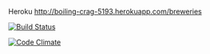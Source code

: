 Heroku http://boiling-crag-5193.herokuapp.com/breweries

[![Build Status](https://travis-ci.org/jjvaris/wadror-viikko6.png)](https://travis-ci.org/jjvaris/wadror-viikko6)

[![Code Climate](https://codeclimate.com/github/jjvaris/wadror-viikko6.png)](https://codeclimate.com/github/jjvaris/wadror-viikko6)